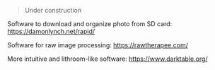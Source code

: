 > Under construction

Software to download and organize photo from SD card: https://damonlynch.net/rapid/

Software for raw image processing: https://rawtherapee.com/

More intuitive and lithroom-like software: https://www.darktable.org/
